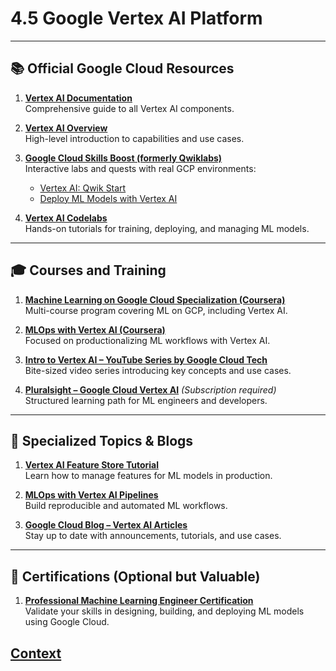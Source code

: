 # 4.5 Google Vertex AI Platform

---

## 📚 Official Google Cloud Resources

1. **[Vertex AI Documentation](https://cloud.google.com/vertex-ai/docs)**  
   Comprehensive guide to all Vertex AI components.

2. **[Vertex AI Overview](https://cloud.google.com/vertex-ai)**  
   High-level introduction to capabilities and use cases.

3. **[Google Cloud Skills Boost (formerly Qwiklabs)](https://www.cloudskillsboost.google/)**  
   Interactive labs and quests with real GCP environments:
   - [Vertex AI: Qwik Start](https://www.cloudskillsboost.google/catalog?keywords=Vertex+AI%3A+Qwik+Start)
   - [Deploy ML Models with Vertex AI](https://cloud.google.com/vertex-ai/docs/general/deployment)

4. **[Vertex AI Codelabs](https://codelabs.developers.google.com/?cat=Vertex%20AI)**  
   Hands-on tutorials for training, deploying, and managing ML models.

---

## 🎓 Courses and Training

1. **[Machine Learning on Google Cloud Specialization (Coursera)](https://www.coursera.org/specializations/machine-learning-google-cloud)**  
   Multi-course program covering ML on GCP, including Vertex AI.

2. **[MLOps with Vertex AI (Coursera)](https://www.coursera.org/learn/mlops-vertex-ai)**  
   Focused on productionalizing ML workflows with Vertex AI.

3. **[Intro to Vertex AI – YouTube Series by Google Cloud Tech](https://www.youtube.com/playlist?list=PLIivdWyY5sqKFFmJ1GIxI_2Yk3zYOco6s)**  
   Bite-sized video series introducing key concepts and use cases.

4. **[Pluralsight – Google Cloud Vertex AI](https://www.pluralsight.com/paths/google-cloud-vertex-ai)** *(Subscription required)*  
   Structured learning path for ML engineers and developers.

---

## 🧠 Specialized Topics & Blogs

1. **[Vertex AI Feature Store Tutorial](https://cloud.google.com/vertex-ai/docs/featurestore)**  
   Learn how to manage features for ML models in production.

2. **[MLOps with Vertex AI Pipelines](https://cloud.google.com/vertex-ai/docs/pipelines)**  
   Build reproducible and automated ML workflows.

3. **[Google Cloud Blog – Vertex AI Articles](https://cloud.google.com/blog/products/ai-machine-learning)**  
   Stay up to date with announcements, tutorials, and use cases.

---

## 🏅 Certifications (Optional but Valuable)

1. **[Professional Machine Learning Engineer Certification](https://cloud.google.com/certification/machine-learning-engineer)**  
   Validate your skills in designing, building, and deploying ML models using Google Cloud.

 ## [Context](./../context.md)
